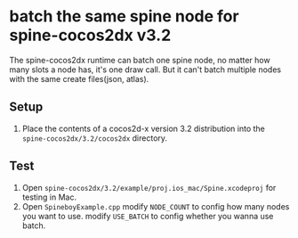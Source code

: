 
# batch the same spine node for spine-cocos2dx v3.2
The spine-cocos2dx runtime can batch one spine node, no matter how many slots a node has, it's one draw call. But it can't batch multiple nodes with the same create files(json, atlas).


## Setup
1. Place the contents of a cocos2d-x version 3.2 distribution into the `spine-cocos2dx/3.2/cocos2dx` directory.

## Test
1. Open `spine-cocos2dx/3.2/example/proj.ios_mac/Spine.xcodeproj` for testing in Mac.
2. Open `SpineboyExample.cpp` 
   modify `NODE_COUNT` to config how many nodes you want to use.
   modify `USE_BATCH` to config whether you wanna use batch.
